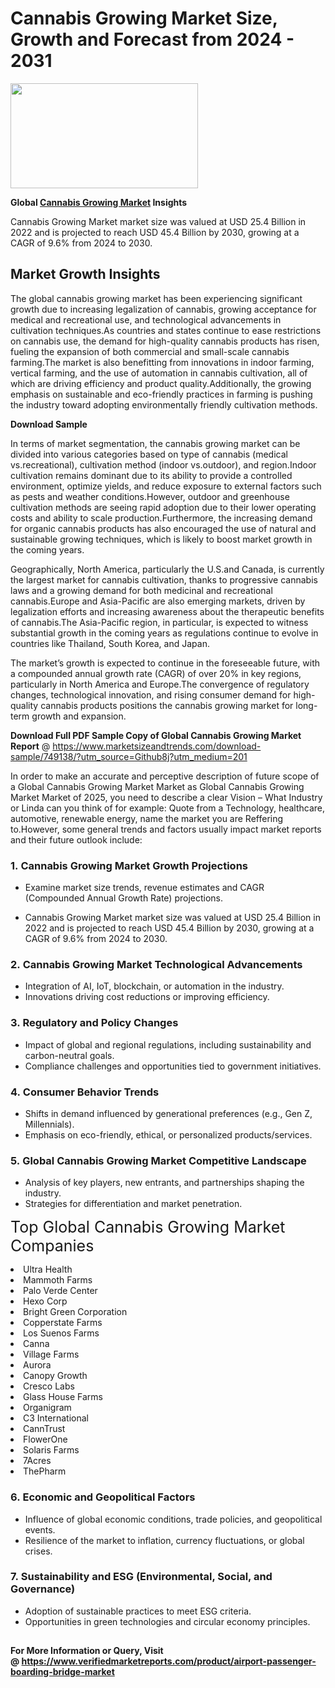 <H1>Cannabis Growing Market Size, Growth and Forecast from 2024 - 2031</H1><img class="aligncenter size-medium wp-image-584254" src="https://thirdeyenews.in/wp-content/uploads/2024/09/Global-Market-Research-300x168.jpeg" alt="" width="300" height="168" /><p><strong>Global&nbsp;<a href="https://www.marketsizeandtrends.com/download-sample/749138/?utm_source=Github8j?utm_medium=201">Cannabis Growing Market</a> Insights</strong></p><p>Cannabis Growing Market market size was valued at USD 25.4 Billion in 2022 and is projected to reach USD 45.4 Billion by 2030, growing at a CAGR of 9.6% from 2024 to 2030.</p><p><h2>Market Growth Insights</h2> <p>The global cannabis growing market has been experiencing significant growth due to increasing legalization of cannabis, growing acceptance for medical and recreational use, and technological advancements in cultivation techniques.As countries and states continue to ease restrictions on cannabis use, the demand for high-quality cannabis products has risen, fueling the expansion of both commercial and small-scale cannabis farming.The market is also benefitting from innovations in indoor farming, vertical farming, and the use of automation in cannabis cultivation, all of which are driving efficiency and product quality.Additionally, the growing emphasis on sustainable and eco-friendly practices in farming is pushing the industry toward adopting environmentally friendly cultivation methods.</p> <p><strong>Download Sample</strong></p> <p>In terms of market segmentation, the cannabis growing market can be divided into various categories based on type of cannabis (medical vs.recreational), cultivation method (indoor vs.outdoor), and region.Indoor cultivation remains dominant due to its ability to provide a controlled environment, optimize yields, and reduce exposure to external factors such as pests and weather conditions.However, outdoor and greenhouse cultivation methods are seeing rapid adoption due to their lower operating costs and ability to scale production.Furthermore, the increasing demand for organic cannabis products has also encouraged the use of natural and sustainable growing techniques, which is likely to boost market growth in the coming years.</p> <p>Geographically, North America, particularly the U.S.and Canada, is currently the largest market for cannabis cultivation, thanks to progressive cannabis laws and a growing demand for both medicinal and recreational cannabis.Europe and Asia-Pacific are also emerging markets, driven by legalization efforts and increasing awareness about the therapeutic benefits of cannabis.The Asia-Pacific region, in particular, is expected to witness substantial growth in the coming years as regulations continue to evolve in countries like Thailand, South Korea, and Japan.</p> <p>The market’s growth is expected to continue in the foreseeable future, with a compounded annual growth rate (CAGR) of over 20% in key regions, particularly in North America and Europe.The convergence of regulatory changes, technological innovation, and rising consumer demand for high-quality cannabis products positions the cannabis growing market for long-term growth and expansion.</p> <p><span class=""><strong>Download Full PDF Sample Copy of Global Cannabis Growing Market Report</strong> @ <a href="https://www.marketsizeandtrends.com/download-sample/749138/?utm_source=Github8j?utm_medium=201" target="_blank">https://www.marketsizeandtrends.com/download-sample/749138/?utm_source=Github8j?utm_medium=201</a></span></p><p>In order to make an accurate and perceptive description of future scope of a Global&nbsp;Cannabis Growing Market Market as Global&nbsp;Cannabis Growing Market Market of 2025, you need to describe a clear Vision &ndash; What Industry or Linda can you think of for example: Quote from a Technology, healthcare, automotive, renewable energy, name the market you are Reffering to.However, some general trends and factors usually impact market reports and their future outlook include:</p><h3>1.&nbsp;<strong>Cannabis Growing Market Growth Projections</strong></h3><ul><li>Examine market size trends, revenue estimates and CAGR (Compounded Annual Growth Rate) projections.</li><li><p>Cannabis Growing Market market size was valued at USD 25.4 Billion in 2022 and is projected to reach USD 45.4 Billion by 2030, growing at a CAGR of 9.6% from 2024 to 2030.</p></li></ul><h3>2.&nbsp;<strong>Cannabis Growing Market Technological Advancements</strong></h3><ul><li>Integration of AI, IoT, blockchain, or automation in the industry.</li><li>Innovations driving cost reductions or improving efficiency.</li></ul><h3>3.&nbsp;<strong>Regulatory and Policy Changes</strong></h3><ul><li>Impact of global and regional regulations, including sustainability and carbon-neutral goals.</li><li>Compliance challenges and opportunities tied to government initiatives.</li></ul><h3>4.&nbsp;<strong>Consumer Behavior Trends</strong></h3><ul><li>Shifts in demand influenced by generational preferences (e.g., Gen Z, Millennials).</li><li>Emphasis on eco-friendly, ethical, or personalized products/services.</li></ul><h3>5.&nbsp;<strong>Global Cannabis Growing Market Competitive Landscape</strong></h3><ul><li>Analysis of key players, new entrants, and partnerships shaping the industry.</li><li>Strategies for differentiation and market penetration.</li></ul><p data-pm-slice="1 1 []"><span style="color: inherit; font-family: inherit; font-size: 25px;">Top Global Cannabis Growing Market Companies</span></p><div class="" data-test-id=""><p><li>Ultra Health</li><li> Mammoth Farms</li><li> Palo Verde Center</li><li> Hexo Corp</li><li> Bright Green Corporation</li><li> Copperstate Farms</li><li> Los Suenos Farms</li><li> Canna</li><li> Village Farms</li><li> Aurora</li><li> Canopy Growth</li><li> Cresco Labs</li><li> Glass House Farms</li><li> Organigram</li><li> C3 International</li><li> CannTrust</li><li> FlowerOne</li><li> Solaris Farms</li><li> 7Acres</li><li> ThePharm</li></p></div><h3>6.&nbsp;<strong>Economic and Geopolitical Factors</strong></h3><ul><li>Influence of global economic conditions, trade policies, and geopolitical events.</li><li>Resilience of the market to inflation, currency fluctuations, or global crises.</li></ul><h3>7.&nbsp;<strong>Sustainability and ESG (Environmental, Social, and Governance)</strong></h3><ul><li>Adoption of sustainable practices to meet ESG criteria.</li><li>Opportunities in green technologies and circular economy principles.</li></ul><h2><strong style="font-size: 14px;">For More Information or Query, Visit @&nbsp;</strong><a style="background-color: #ffffff; font-size: 14px;" href="https://www.marketsizeandtrends.com/report/cannabis-growing-market/" target="_blank">https://www.verifiedmarketreports.com/product/airport-passenger-boarding-bridge-market</a></h2>